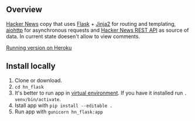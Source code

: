 ## Overview

[Hacker News](https://news.ycombinator.com/) copy that uses [Flask](http://flask.pocoo.org/) + [Jinja2](http://jinja.pocoo.org/docs/2.9/) for
routing and templating, [aiohttp](https://aiohttp.readthedocs.io/en/stable/) for asynchronous requests and [Hacker News REST API](https://github.com/HackerNews/API)
as source of data. In current state doesen't allow to view comments.

[Running version on Heroku](https://hn-flask.herokuapp.com/)

## Install locally

1. Clone or download.
2. `cd hn_flask`
3. It's better to run app in [virtual environment](https://virtualenv.pypa.io/en/stable/). If you have it installed run
`. venv/bin/activate`.
4. Istall app with `pip install --editable .`
5. Run app with `gunicorn hn_flask:app`
